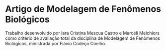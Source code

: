 # Artigo de Modelagem de Fenômenos Biológicos
Trabalho desenvolvido por Iara Cristina Mescua Castro e Marcéli Melchiors como critério de avaliação total da disciplina de Modelagem de 
Fenômenos Biológicos, ministrada por Flávio Codeço Coelho. 
